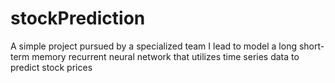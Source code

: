 # stockPrediction
A simple project pursued by a specialized team I lead to model a long short-term memory recurrent neural network that utilizes time series data to predict stock prices
